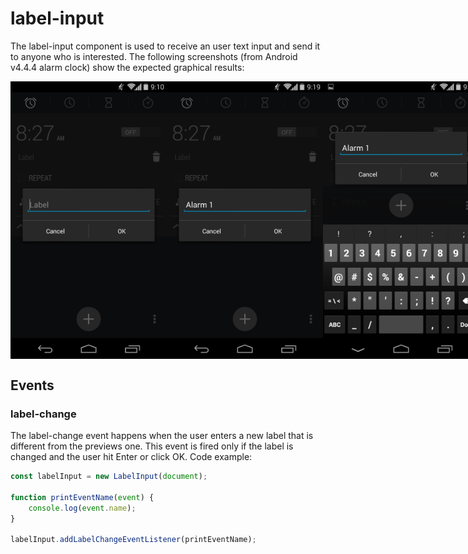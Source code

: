 # label-input
The label-input component is used to receive an user text input and
send it to anyone who is interested. The following screenshots (from Android v4.4.4 alarm clock) show the expected graphical results:

<div id="images-container" style="display: flex; flex-direction: row; align-items: center; justify-content: space-between">
    <img src="./screenshot/label-input-screenshot.png" alt="label-input screenshot" width=" 250px">
    <img src="./screenshot/label-input-named-screenshot.png" alt="label-input named screenshot" width=" 250px">
    <img src="./screenshot/label-input-named-keyboard-screenshot.png" alt="label-input named keyboard screenshot" width=" 250px">
</div>

## Events

### label-change
The label-change event happens when the user enters a new label that is different
from the previews one. This event is fired only if the label is changed and the user
hit Enter or click OK. Code example:
```javascript
const labelInput = new LabelInput(document);

function printEventName(event) {
    console.log(event.name);
}

labelInput.addLabelChangeEventListener(printEventName);
```
